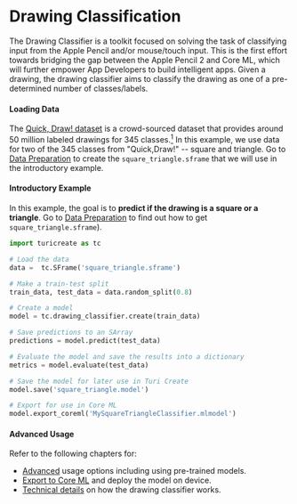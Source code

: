 # Drawing Classification

The Drawing Classifier is a toolkit focused on solving the task of classifying 
input from the Apple Pencil and/or mouse/touch input. This is the first effort 
towards bridging the gap between the Apple Pencil 2 and Core ML, which will 
further empower App Developers to build intelligent apps. 
Given a drawing, the drawing classifier aims to classify the drawing 
as one of a pre-determined number of classes/labels. 

#### Loading Data

The [Quick, Draw! dataset](https://quickdraw.withgoogle.com/data) is a 
crowd-sourced dataset that provides around 50 million labeled drawings for 
345 classes.[<sup>1</sup>](../datasets.md)
In this example, we use data for two of the 345 classes from "Quick,Draw!" -- 
square and triangle. Go to [Data Preparation](data-preparation.md) to create the 
`square_triangle.sframe` that we will use in the introductory example.


#### Introductory Example

In this example, the goal is to 
**predict if the drawing is a square or a triangle**. 
Go to [Data Preparation](data-preparation.md) to find out how to get 
`square_triangle.sframe`).

```python
import turicreate as tc

# Load the data
data =  tc.SFrame('square_triangle.sframe')

# Make a train-test split
train_data, test_data = data.random_split(0.8)

# Create a model
model = tc.drawing_classifier.create(train_data)

# Save predictions to an SArray
predictions = model.predict(test_data)

# Evaluate the model and save the results into a dictionary
metrics = model.evaluate(test_data)

# Save the model for later use in Turi Create
model.save('square_triangle.model')

# Export for use in Core ML
model.export_coreml('MySquareTriangleClassifier.mlmodel')
```

#### Advanced Usage

Refer to the following chapters for:
* [Advanced](advanced-usage.md) usage options including using pre-trained models.
* [Export to Core ML](export-coreml.md) and deploy the model on device.
* [Technical details](how-it-works.md) on how the drawing classifier works.
